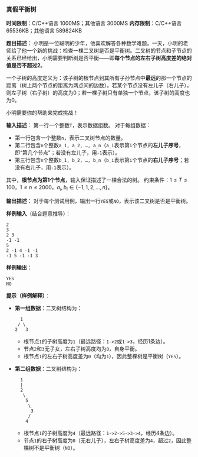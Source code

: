 ### 真假平衡树
**时间限制**：C/C++语言 1000MS；其他语言 3000MS
**内存限制**：C/C++语言 65536KB；其他语言 589824KB

**题目描述**：
小明是一位聪明的少年，他喜欢解答各种数学难题。一天，小明的老师给了他一个新的挑战：检查一棵二叉树是否是平衡树。二叉树的节点和子节点的关系已经给出，小明需要判断树是否平衡——即**每个节点的左右子树高度差的绝对值是否不超过2**。

一个子树的高度定义为：该子树的根节点到其所有子孙节点中**最远**的那一个节点的距离（树上两个节点的距离为两点间的边数）。若某个节点没有左儿子（右儿子），则左子树（右子树）的高度为0；若一棵子树只有单独一个节点，该子树的高度也为0。

小明需要你的帮助来完成挑战！


**输入描述**：
第一行一个整数`T`，表示数据组数。
对于每组数据：
- 第一行包含一个整数`n`，表示二叉树节点的数量。
- 第二行包含`n`个整数`a_1, a_2, …, a_n`（`a_i`表示第`i`个节点的**左儿子序号**，即“第几个节点”；若没有左儿子，用`-1`表示）。
- 第三行包含`n`个整数`b_1, b_2, …, b_n`（`b_i`表示第`i`个节点的**右儿子序号**；若没有右儿子，用`-1`表示）。

其中，**根节点为第1个节点**，输入保证描述了一棵合法的树。
约束条件：$1 \leq T \leq 100$，$1 \leq n \leq 2000$，$a_i, b_i \in \{-1, 1, 2, …, n\}$。


**输出描述**：
对于每个测试用例，输出一行`YES`或`NO`，表示该二叉树是否是平衡树。


**样例输入**（结合题意推导）：
```
2
3
2 3
-1 -1
5
2 -1 4 -1 -1
-1 5 -1 -1 3
```

**样例输出**：
```
YES
NO
```


**提示（样例解释）**：
- **第一组数据**：二叉树结构为：
  ```
    1
   / \
  2   3
  ```
  - 根节点`1`的子树高度为`1`（最远路径：`1->2`或`1->3`，经历1条边）。
  - 节点`2`和`3`无子女，左右子树高度均为`0`，自身平衡。
  - 根节点`1`的左右子树高度差为`0`（均为`1`），因此整棵树是平衡树（`YES`）。

- **第二组数据**：二叉树结构为：
  ```
    1
    |
    2
     \
      5
       \
        3
       /
      4
  ```
  - 根节点`1`的子树高度为`4`（最远路径：`1->2->5->3->4`，经历4条边）。
  - 节点`1`的右子树高度为`0`（无右儿子），左右子树高度差为`4`，超过`2`，因此整棵树不是平衡树（`NO`）。